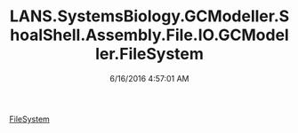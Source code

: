﻿---
title: LANS.SystemsBiology.GCModeller.ShoalShell.Assembly.File.IO.GCModeller.FileSystem
date: 6/16/2016 4:57:01 AM
---

[FileSystem](T-LANS.SystemsBiology.GCModeller.ShoalShell.Assembly.File.IO.GCModeller.FileSystem.FileSystem.html)

